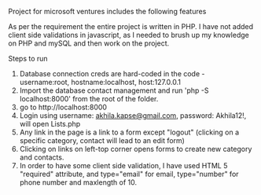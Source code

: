Project for microsoft ventures includes the following features

As per the requirement the entire project is written in PHP. I have not added client side validations in javascript,
 as I needed to brush up my knowledge on PHP and mySQL and then work on the project.

Steps to run

1. Database connection creds are hard-coded in the code - username:root, hostname:localhost, host:127.0.0.1
2. Import the database contact management and run 'php -S localhost:8000' from the root of the folder.
3. go to http://localhost:8000
4. Login using username: akhila.kapse@gmail.com, password: Akhila12!, will open Lists.php
5. Any link in the page is a link to a form except "logout" (clicking on a specific category, contact will lead to an edit form)
6. Clicking on links on left-top corner opens forms to create new category and contacts.
7. In order to have some client side validation, I have used HTML 5 "required" attribute, and type="email" for email, type="number" for phone number
and maxlength of 10.